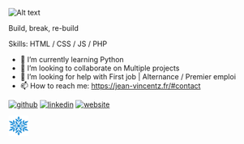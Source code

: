 ![Alt text](https://github.com/JeanVincentz/screen/blob/master/banner.png)

Build, break, re-build

Skills: HTML / CSS / JS / PHP

- 🌱 I’m currently learning Python 
- 👯 I’m looking to collaborate on Multiple projects 
- 🤔 I’m looking for help with First job | Alternance / Premier emploi  
- 📫 How to reach me: https://jean-vincentz.fr/#contact 


[<img src='https://cdn.jsdelivr.net/npm/simple-icons@3.0.1/icons/github.svg' alt='github' height='40'>](https://github.com/JeanVincentz)  [<img src='https://cdn.jsdelivr.net/npm/simple-icons@3.0.1/icons/linkedin.svg' alt='linkedin' height='40'>](https://www.linkedin.com/in/jean-vincentz/)  [<img src='https://cdn.jsdelivr.net/npm/simple-icons@3.0.1/icons/icloud.svg' alt='website' height='40'>](https://jean-vincentz.fr/)  

<a href='https://archiveprogram.github.com/'><img src='https://raw.githubusercontent.com/acervenky/animated-github-badges/master/assets/acbadge.gif' width='40' height='40'></a> 


 


